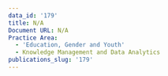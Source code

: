 ```yaml
---
data_id: '179'
title: N/A
Document URL: N/A
Practice Area:
  - 'Education, Gender and Youth'
  - Knowledge Management and Data Analytics
publications_slug: '179'
---
```

